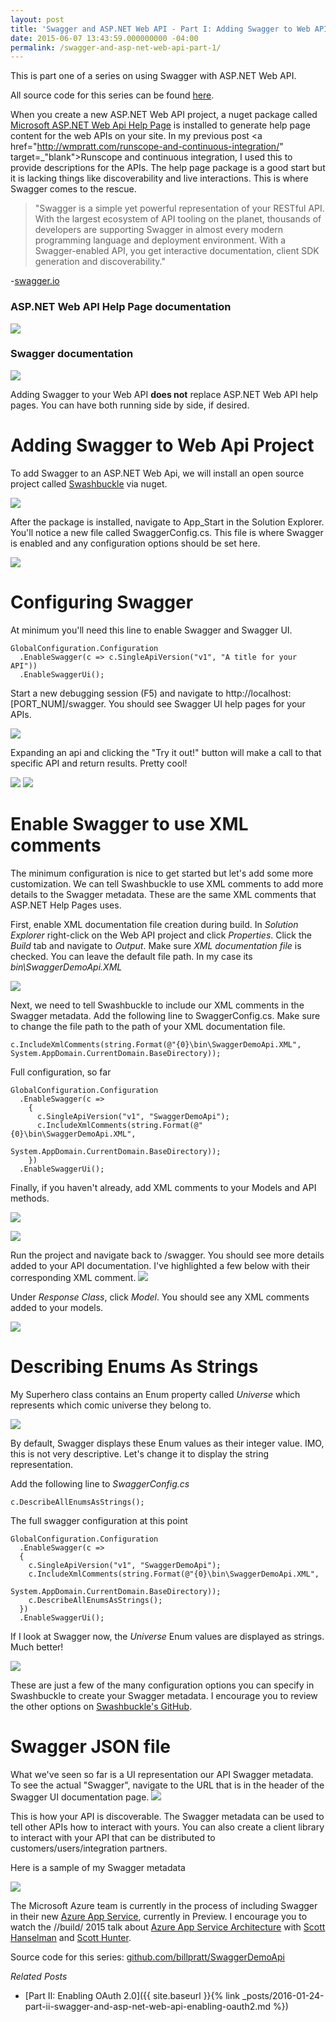 ```yaml
---
layout: post
title: 'Swagger and ASP.NET Web API - Part I: Adding Swagger to Web API project'
date: 2015-06-07 13:43:59.000000000 -04:00
permalink: /swagger-and-asp-net-web-api-part-1/
---
```

This is part one of a series on using Swagger with ASP.NET Web API.

All source code for this series can be found <a href="https://github.com/billpratt/SwaggerDemoApi" target="_blank">here</a>.

When you create a new ASP.NET Web API project, a nuget package called <a href="https://www.nuget.org/packages/Microsoft.AspNet.WebApi.HelpPage/5.2.3" target="_blank">Microsoft ASP.NET Web Api Help Page</a> is installed to generate help page content for the web APIs on your site. In my previous post <a href="http://wmpratt.com/runscope-and-continuous-integration/" target=_"blank">Runscope and continuous integration</a>, I used this to provide descriptions for the APIs. The help page package is a good start but it is lacking things like discoverability and live interactions.  This is where Swagger comes to the rescue.

> "Swagger is a simple yet powerful representation of your RESTful API. With the largest ecosystem of API tooling on the planet, thousands of developers are supporting Swagger in almost every modern programming language and deployment environment. With a Swagger-enabled API, you get interactive documentation, client SDK generation and discoverability."
>
-<a href="http://swagger.io/" target="_blank">swagger.io</a>

### ASP.NET Web API Help Page documentation
![](/assets/images/2015/06/help_pages_without_swagger.jpg)

### Swagger documentation
![](/assets/images/2015/06/swagger_help_pages.jpg)

Adding Swagger to your Web API **does not** replace ASP.NET Web API help pages. You can have both running side by side, if desired.

# Adding Swagger to Web Api Project
To add Swagger to an ASP.NET Web Api, we will install an open source project called <a href="https://www.nuget.org/packages/Swashbuckle/" target="_blank">Swashbuckle</a> via nuget.

![](/assets/images/2015/06/install_swashbuckle.PNG)

After the package is installed, navigate to App_Start in the Solution Explorer. You'll notice a new file called SwaggerConfig.cs. This file is where Swagger is enabled and any configuration options should be set here.

![](/assets/images/2015/06/swagger_config-1.png)

# Configuring Swagger
At minimum you'll need this line to enable Swagger and Swagger UI.
```
GlobalConfiguration.Configuration
  .EnableSwagger(c => c.SingleApiVersion("v1", "A title for your API"))
  .EnableSwaggerUi();
```

Start a new debugging session (F5) and navigate to http://localhost:[PORT_NUM]/swagger. You should see Swagger UI help pages for your APIs. 

![](/assets/images/2015/06/swagger_ui.png)

Expanding an api and clicking the "Try it out!" button will make a call to that specific API and return results. Pretty cool!

![](/assets/images/2015/06/swagger_get_superhero-1.png)
![](/assets/images/2015/06/swagger_get_response.png)

# Enable Swagger to use XML comments
The minimum configuration is nice to get started but let's add some more customization. We can tell Swashbuckle to use XML comments to add more details to the Swagger metadata. These are the same XML comments that ASP.NET Help Pages uses.

First, enable XML documentation file creation during build. In *Solution Explorer* right-click on the Web API project and click *Properties*. Click the *Build* tab and navigate to *Output*. Make sure *XML documentation file* is checked. You can leave the default file path. In my case its *bin\SwaggerDemoApi.XML*

![](/assets/images/2015/06/build_xml_docs.png)

Next, we need to tell Swashbuckle to include our XML comments in the Swagger metadata. Add the following line to SwaggerConfig.cs. Make sure to change the file path to the path of your XML documentation file.

```
c.IncludeXmlComments(string.Format(@"{0}\bin\SwaggerDemoApi.XML", System.AppDomain.CurrentDomain.BaseDirectory));
```

Full configuration, so far

```
GlobalConfiguration.Configuration
  .EnableSwagger(c =>
    {
      c.SingleApiVersion("v1", "SwaggerDemoApi");
      c.IncludeXmlComments(string.Format(@"{0}\bin\SwaggerDemoApi.XML",           
                           System.AppDomain.CurrentDomain.BaseDirectory));
    })
  .EnableSwaggerUi();
```

Finally, if you haven't already, add XML comments to your Models and API methods.

![](/assets/images/2015/06/superhero_xml_comments.png)

![](/assets/images/2015/06/xml_comments.png)

Run the project and navigate back to /swagger. You should see more details added to your API documentation. I've highlighted a few below with their corresponding XML comment.
![](/assets/images/2015/06/swagger_xml_comments.png)

Under *Response Class*, click *Model*. You should see any XML comments added to your models.

![](/assets/images/2015/06/swagger_xml_comments_model.png)

# Describing Enums As Strings
My Superhero class contains an Enum property called *Universe* which represents which comic universe they belong to.

![](/assets/images/2015/06/universe_enum.png)

By default, Swagger displays these Enum values as their integer value. IMO, this is not very descriptive. Let's change it to display the string representation.

Add the following line to *SwaggerConfig.cs*
```
c.DescribeAllEnumsAsStrings();
```
The full swagger configuration at this point
```
GlobalConfiguration.Configuration
  .EnableSwagger(c =>
  {
    c.SingleApiVersion("v1", "SwaggerDemoApi");
    c.IncludeXmlComments(string.Format(@"{0}\bin\SwaggerDemoApi.XML", 
                         System.AppDomain.CurrentDomain.BaseDirectory));
    c.DescribeAllEnumsAsStrings();
  })
  .EnableSwaggerUi();
```
If I look at Swagger now, the *Universe* Enum values are displayed as strings. Much better!

![](/assets/images/2015/06/swagger_xml_comments_enum.png)

These are just a few of the many configuration options you can specify in Swashbuckle to create your Swagger metadata. I encourage you to review the other options on <a href="https://github.com/domaindrivendev/Swashbuckle" target="_blank">Swashbuckle's GitHub</a>.

# Swagger JSON file
What we've seen so far is a UI representation our API Swagger metadata. To see the actual "Swagger", navigate to the URL that is in the header of the Swagger UI documentation page.
![](/assets/images/2015/06/swagger_url.png)

This is how your API is discoverable. The Swagger metadata can be used to tell other APIs how to interact with yours. You can also create a client library to interact with your API that can be distributed to customers/users/integration partners.

Here is a sample of my Swagger metadata

![](/assets/images/2015/06/swagger_output.png)

The Microsoft Azure team is currently in the process of including Swagger in their new <a href="http://azure.microsoft.com/en-us/services/app-service/" target="_blank">Azure App Service</a>, currently in Preview. I encourage you to watch the //build/ 2015 talk about <a href="http://channel9.msdn.com/Events/Build/2015/2-628" target="_blank">Azure App Service Architecture</a> with <a href="https://twitter.com/shanselman" target="_blank">Scott Hanselman</a> and <a href="https://twitter.com/coolcsh" target="_blank">Scott Hunter</a>.

Source code for this series: <a href="https://github.com/billpratt/SwaggerDemoApi" target="_blank">github.com/billpratt/SwaggerDemoApi</a>

*Related Posts*

* [Part II: Enabling OAuth 2.0]({{ site.baseurl }}{% link _posts/2016-01-24-part-ii-swagger-and-asp-net-web-api-enabling-oauth2.md %})
